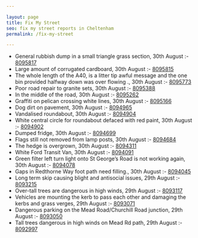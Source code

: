 ```yaml
---

layout: page
title: Fix My Street
seo: fix my street reports in Cheltenham
permalink: /fix-my-street

---
```


<!-- fix_marker starts -->

- General rubbish dump in a small triangle grass section, 30th August :- [8095817](https://www.fixmystreet.com/report/8095817)
- Large amount of corrugated cardboard, 30th August :- [8095815](https://www.fixmystreet.com/report/8095815)
- The whole length of the A40, is a litter tip awful message and the one bin provided halfway down was over flowing ., 30th August :- [8095773](https://www.fixmystreet.com/report/8095773)
- Poor road repair to granite sets, 30th August :- [8095388](https://www.fixmystreet.com/report/8095388)
- In the middle of the road, 30th August :- [8095262](https://www.fixmystreet.com/report/8095262)
- Graffiti on pelican crossing white lines, 30th August :- [8095166](https://www.fixmystreet.com/report/8095166)
- Dog dirt on pavement, 30th August :- [8094965](https://www.fixmystreet.com/report/8094965)
- Vandalised roundabout, 30th August :- [8094904](https://www.fixmystreet.com/report/8094904)
- White central circle for roundabout defaced with red paint, 30th August :- [8094902](https://www.fixmystreet.com/report/8094902)
- Dumped fridge, 30th August :- [8094699](https://www.fixmystreet.com/report/8094699)
- Flags still not removed from lamp posts, 30th August :- [8094684](https://www.fixmystreet.com/report/8094684)
- The hedge is overgrown, 30th August :- [8094311](https://www.fixmystreet.com/report/8094311)
- White Ford Transit Van, 30th August :- [8094091](https://www.fixmystreet.com/report/8094091)
- Green filter left turn light onto St George’s Road is not working again, 30th August :- [8094078](https://www.fixmystreet.com/report/8094078)
- Gaps in Redthorne Way foot path need filling., 30th August :- [8094045](https://www.fixmystreet.com/report/8094045)
- Long term skip causing blight and antisocial issues, 29th August :- [8093215](https://www.fixmystreet.com/report/8093215)
- Over-tall trees are dangerous in high winds, 29th August :- [8093117](https://www.fixmystreet.com/report/8093117)
- Vehicles are mounting the kerb to pass each other and damaging the kerbs and grass verges, 29th August :- [8093071](https://www.fixmystreet.com/report/8093071)
- Dangerous parking on the Mead Road/Churchill Road junction, 29th August :- [8093050](https://www.fixmystreet.com/report/8093050)
- Tall trees dangerous in high winds on Mead Rd path, 29th August :- [8092997](https://www.fixmystreet.com/report/8092997)

<!-- fix_marker ends -->